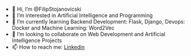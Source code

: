 - 👋 Hi, I’m @FilipStojanovicski
- 👀 I’m interested in Artificial Intelligence and Programming
- 🌱 I’m currently learning Backend Development: Flask, Django, Devops: Docker and Machine Learning: Word2Vec
- 💞️ I’m looking to collaborate on Web Development and Artificial Intelligence Projects
- 📫 How to reach me: [Linkedin](https://www.linkedin.com/in/filip-stojanovic-166382120)

<!---
FilipStojanovicski/FilipStojanovicski is a ✨ special ✨ repository because its `README.md` (this file) appears on your GitHub profile.
You can click the Preview link to take a look at your changes.
--->
